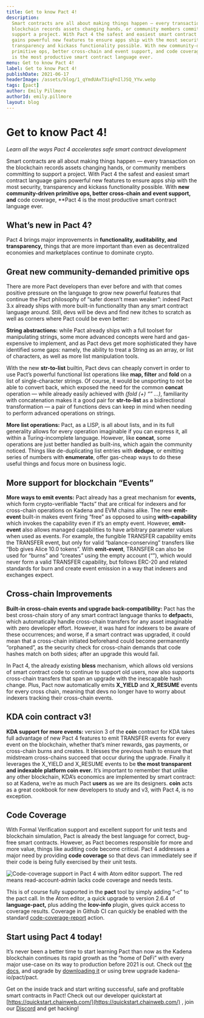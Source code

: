 ```yaml
---
title: Get to know Pact 4!
description:
  Smart contracts are all about making things happen — every transaction on the
  blockchain records assets changing hands, or community members committing to
  support a project. With Pact 4 the safest and easiest smart contract language
  gains powerful new features to ensure apps ship with the most security,
  transparency and kickass functionality possible. With new community-driven
  primitive ops, better cross-chain and event support, and code coverage, Pact 4
  is the most productive smart contract language ever.
menu: Get to know Pact 4!
label: Get to know Pact 4!
publishDate: 2021-06-17
headerImage: /assets/blog/1_qYmdUAxT3iqFnIlJSQ_YYw.webp
tags: [pact]
author: Emily Pillmore
authorId: emily.pillmore
layout: blog
---
```


# Get to know Pact 4!

_Learn all the ways Pact 4 accelerates safe smart contract development_

Smart contracts are all about making things happen — every transaction on the
blockchain records assets changing hands, or community members committing to
support a project. With Pact 4 the safest and easiest smart contract language
gains powerful new features to ensure apps ship with the most security,
transparency and kickass functionality possible. With **new community-driven
primitive ops, better cross-chain and event support, and** code coverage,
\*\*Pact 4 is the most productive smart contract language ever.

## What’s new in Pact 4?

Pact 4 brings major improvements in **functionality, auditability, and
transparency,** things that are more important than even as decentralized
economies and marketplaces continue to dominate crypto.

## Great new community-demanded primitive ops

There are more Pact developers than ever before and with that comes positive
pressure on the language to grow new powerful features that continue the Pact
philosophy of “safer doesn’t mean weaker”: indeed Pact 3.x already ships with
more built-in functionality than any smart contract language around. Still, devs
will be devs and find new itches to scratch as well as corners where Pact could
be even better:

**String abstractions:** while Pact already ships with a full toolset for
manipulating strings, some more advanced concepts were hard and gas-expensive to
implement, and as Pact devs get more sophisticated they have identified some
gaps: namely, the ability to treat a String as an array, or list of characters,
as well as more list manipulation tools.

With the new **str-to-list** builtin, Pact devs can cheaply convert in order to
use Pact’s powerful functional list operations like **map, filter** and **fold**
on a list of single-character strings. Of course, it would be unsporting to not
be able to convert back, which exposed the need for the common **concat**
operation — while already easily achieved with _(fold (+) “” …)_, familiarity
with concatenation makes it a good pair for **str-to-list** as a bidirectional
transformation — a pair of functions devs can keep in mind when needing to
perform advanced operations on strings.

**More list operations:** Pact, as a LISP, is all about lists, and in its full
generality allows for every operation imaginable if you can express it, all
within a Turing-incomplete language. However, like **concat**, some operations
are just better handled as built-ins, which again the community noticed. Things
like de-duplicating list entries with **dedupe**, or emitting series of numbers
with **enumerate**, offer gas-cheap ways to do these useful things and focus
more on business logic.

## More support for blockchain “Events”

**More ways to emit events:** Pact already has a great mechanism for **events,**
which form crypto-verifiable “facts” that are critical for indexers and for
cross-chain operations on Kadena and EVM chains alike. The new **emit-event**
built-in makes event firing “free” as opposed to using **with-capability** which
invokes the capability even if it’s an empty event. However, **emit-event** also
allows managed capabilities to have arbitrary parameter values when used as
events. For example, the fungible TRANSFER capability emits the TRANSFER event,
but only for valid “balance-conserving” transfers like “Bob gives Alice 10.0
tokens”. With **emit-event**, TRANSFER can also be used for “burns” and
“creates” using the empty account (“”), which would never form a valid TRANSFER
capability, but follows ERC-20 and related standards for burn and create event
emission in a way that indexers and exchanges expect.

## Cross-chain Improvements

**Built-in cross-chain events and upgrade back-compatibility:** Pact has the
best cross-chain story of any smart contract language thanks to **defpact**s,
which automatically handle cross-chain transfers for any asset imaginable with
zero developer effort. However, it was hard for indexers to be aware of these
occurrences; and worse, if a smart contract was upgraded, it could mean that a
cross-chain initiated beforehand could become permanently “orphaned”, as the
security check for cross-chain demands that code hashes match on both sides;
after an upgrade this would fail.

In Pact 4, the already existing **bless** mechanism, which allows old versions
of smart contract code to continue to support old users, now also supports
cross-chain transfers that span an upgrade with the inescapable hash change.
Plus, Pact now automatically emits **X_YIELD** and **X_RESUME** events for every
cross chain, meaning that devs no longer have to worry about indexers tracking
their cross-chain events.

## KDA coin contract v3!

**KDA support for more events:** version 3 of the **coin** contract for KDA
takes full advantage of new Pact 4 features to emit TRANSFER events for every
event on the blockchain, whether that’s miner rewards, gas payments, or
cross-chain burns and creates. It blesses the previous hash to ensure that
midstream cross-chains succeed that occur during the upgrade. Finally it
leverages the X_YIELD and X_RESUME events to be **the most transparent and
indexable platform coin ever.** It’s important to remember that unlike any other
blockchain, KDA’s economics are implemented by smart contract: so at Kadena,
we’re as much Pact **users** as we are its designers. **coin** acts as a great
cookbook for new developers to study and v3, with Pact 4, is no exception.

## Code Coverage

With Formal Verification support and excellent support for unit tests and
blockchain simulation, Pact is already the best language for correct, bug-free
smart contracts. However, as Pact becomes responsible for more and more value,
things like auditing code become critical. Pact 4 addresses a major need by
providing **code coverage** so that devs can immediately see if their code is
being fully exercised by their unit tests.

![Code-coverage support in Pact 4 with Atom editor support. The red means **read-account-admin** lacks code coverage and needs tests.](/assets/blog/0_Bvt7cXRlG9P5u75A.png)

This is of course fully supported in the **pact** tool by simply adding “-c” to
the pact call. In the Atom editor, a quick upgrade to version 2.6.4 of
**language-pact,** plus adding the **lcov-info** plugin, gives quick access to
coverage results. Coverage in Github CI can quickly be enabled with the standard
[code-coverage-report](https://github.com/marketplace/actions/code-coverage-report)
action.

## Start using Pact 4 today!

It’s never been a better time to start learning Pact than now as the Kadena
blockchain continues its rapid growth as the “home of DeFi” with every major
use-case on its way to production before 2021 is out. Check out
[the docs](https://pact-language.readthedocs.io/en/latest/), and upgrade by
[downloading it](https://github.com/kadena-io/pact/releases/tag/v4.0.1) or using
brew upgrade kadena-io/pact/pact.

Get on the inside track and start writing successful, safe and profitable smart
contracts in Pact! Check out our developer quickstart at
[https://quickstart.chainweb.com/](https://quickstart.chainweb.com/) , join our
[Discord](http://discord.io/kadena) and get hacking!
